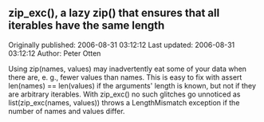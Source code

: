 ## zip_exc(), a lazy zip() that ensures that all iterables have the same length

Originally published: 2006-08-31 03:12:12
Last updated: 2006-08-31 03:12:12
Author: Peter Otten

Using zip(names, values) may inadvertently eat some of your data when there are, e. g., fewer values than names. This is easy to fix with assert len(names) == len(values) if the arguments' length is known, but not if they are arbitrary iterables. With zip_exc() no such glitches go unnoticed as list(zip_exc(names, values)) throws a LengthMismatch exception if the number of names and values differ.